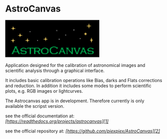 # AstroCanvas

<img src="configuration/Logo.gif" width=300>

Application designed for the calibration of astronomical images and scientific analysis through a graphical interface.

It includes basic calibration operations like Bias, darks and Flats corrections and reduction. In addition it includes some modes to perform scientific plots, e.g. RGB images or lightcurves.

The Astrocanvas app is in development. Therefore currently is only available the scripst version.

see the official documentation at: *[https://readthedocs.org/projects/astrocanvas][1]*

see the official repository at: *[https://github.com/piexpiex/AstroCanvas][2]*

[1]: https://readthedocs.org/projects/astrocanvas/

[2]: https://github.com/piexpiex/AstroCanvas
